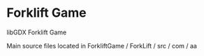 Forklift Game
=====================

libGDX Forklift Game

Main source files located in  ForkliftGame / ForkLift / src / com / aa 
